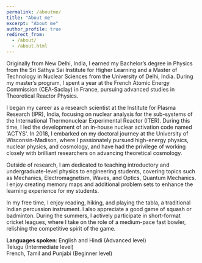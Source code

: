 ```yaml
---
permalink: /aboutme/
title: "About me"
excerpt: "About me"
author_profile: true
redirect_from: 
  - /about/
  - /about.html
---
```


Originally from New Delhi, India, I earned my Bachelor’s degree in Physics from the Sri Sathya Sai Institute for Higher Learning and a Master of Technology in Nuclear Sciences from the University of Delhi, India. During my master’s program, I spent a year at the French Atomic Energy Commission (CEA-Saclay) in France, pursuing advanced studies in Theoretical Reactor Physics.  

I began my career as a research scientist at the Institute for Plasma Research (IPR), India, focusing on nuclear analysis for the sub-systems of the International Thermonuclear Experimental Reactor (ITER). During this time, I led the development of an in-house nuclear activation code named 'ACTYS'. In 2018, I embarked on my doctoral journey at the University of Wisconsin-Madison, where I passionately pursued high-energy physics, nuclear physics, and cosmology, and have had the privilege of working closely with brilliant researchers on advancing theoretical cosmology.

Outside of research, I am dedicated to teaching introductory and undergraduate-level physics to engineering students, covering topics such as Mechanics, Electromagnetism, Waves, and Optics, Quantum Mechanics. I enjoy creating memory maps and additional problem sets to enhance the learning experience for my students.  

In my free time, I enjoy reading, hiking, and playing the tabla, a traditional Indian percussion instrument. I also appreciate a good game of squash or badminton. During the summers, I actively participate in short-format cricket leagues, where I take on the role of a medium-pace fast bowler, relishing the competitive spirit of the game.

**Languages spoken**: 
                  English and Hindi (Advanced level)  
                  Telugu (Intermediate level)  
                  French, Tamil and Punjabi (Beginner level)  
